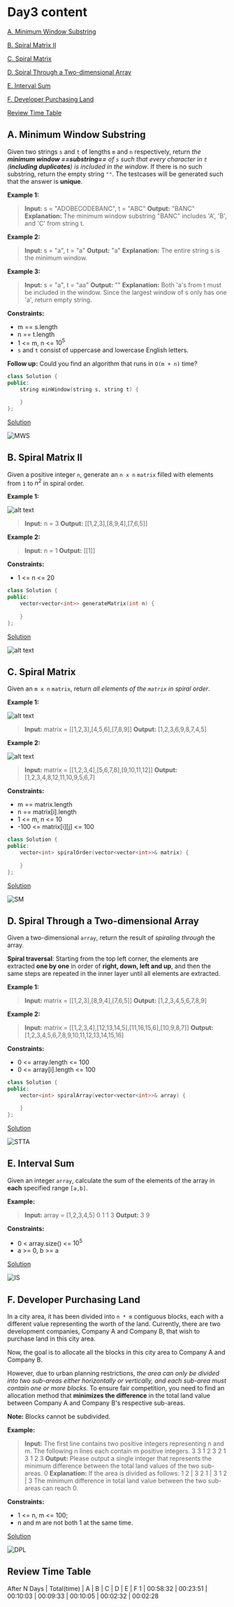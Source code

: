 # Day3 content

[A. Minimum Window Substring](#a-minimum-window-substring)

[B. Spiral Matrix II](#b-spiral-matrix-ii)

[C. Spiral Matrix](#c-spiral-matrix)

[D. Spiral Through a Two-dimensional Array](#d-spiral-through-a-two-dimensional-array)

[E. Interval Sum](#e-interval-sum)

[F. Developer Purchasing Land](#f-developer-purchasing-land)

[Review Time Table](#review-time-table)


## A. Minimum Window Substring

Given two strings `s` and `t` of lengths `m` and `n` respectively, return *the **minimum window ==substring==** of `s` such that every character in `t` (**including duplicates**) is included in the window*. If there is no such substring, return the empty string `""`.
The testcases will be generated such that the answer is **unique**.


**Example 1:**

> **Input:** s = "ADOBECODEBANC", t = "ABC"
**Output:** "BANC"
**Explanation:** The minimum window substring "BANC" includes 'A', 'B', and 'C' from string t.

**Example 2:**

> **Input:** s = "a", t = "a"
**Output:** "a"
**Explanation:** The entire string s is the minimum window.

**Example 3:**

> **Input:** s = "a", t = "aa"
**Output:** ""
**Explanation:** Both 'a's from t must be included in the window.
Since the largest window of s only has one 'a', return empty string.


**Constraints:**

- m == s.length
- n == t.length
- 1 <= m, n <= $10^5$
- `s` and `t` consist of uppercase and lowercase English letters.


**Follow up:** Could you find an algorithm that runs in `O(m + n)` time?


```c++
class Solution {
public:
    string minWindow(string s, string t) {

    }
};
```

[Solution](MWS.cpp)

![MWS](image-12.png)


## B. Spiral Matrix II

Given a positive integer `n`, generate an `n x n` `matrix` filled with elements from `1` to $n^2$ in spiral order.


**Example 1:**

![alt text](image-13.png)

> **Input:** n = 3
**Output:** [[1,2,3],[8,9,4],[7,6,5]]

**Example 2:**

> **Input:** n = 1
**Output:** [[1]]


**Constraints:**

- 1 <= n <= 20


```c++
class Solution {
public:
    vector<vector<int>> generateMatrix(int n) {
        
    }
};
```

[Solution](SMII.cpp)

![alt text](image-14.png)


## C. Spiral Matrix

Given an `m x n` `matrix`, return *all elements of the `matrix` in spiral order*.


**Example 1:**

![alt text](image-15.png)

> **Input:** matrix = [[1,2,3],[4,5,6],[7,8,9]]
**Output:** [1,2,3,6,9,8,7,4,5]

**Example 2:**

![alt text](image-16.png)

> **Input:** matrix = [[1,2,3,4],[5,6,7,8],[9,10,11,12]]
**Output:** [1,2,3,4,8,12,11,10,9,5,6,7]


**Constraints:**

- m == matrix.length
- n == matrix[i].length
- 1 <= m, n <= 10
- -100 <= matrix[i][j] <= 100


```c++
class Solution {
public:
    vector<int> spiralOrder(vector<vector<int>>& matrix) {
        
    }
};
```

[Solution](SM.cpp)

![SM](image-17.png)


## D. Spiral Through a Two-dimensional Array

Given a two-dimensional `array`, return the result of *spiraling through* the array.

**Spiral traversal**: Starting from the top left corner, the elements are extracted **one by one** in order of **right, down, left and up**, and then the same steps are repeated in the inner layer until all elements are extracted.

**Example 1:**

> **Input:** matrix = [[1,2,3],[8,9,4],[7,6,5]]
**Output:** [1,2,3,4,5,6,7,8,9]

**Example 2:**

> **Input:** matrix = [[1,2,3,4],[12,13,14,5],[11,16,15,6],[10,9,8,7]]
**Output:** [1,2,3,4,5,6,7,8,9,10,11,12,13,14,15,16]


**Constraints:**

- 0 <= array.length <= 100
- 0 <= array[i].length <= 100


```c++
class Solution {
public:
    vector<int> spiralArray(vector<vector<int>>& array) {

    }
};
```

[Solution](STTA.cpp)

![STTA](image-18.png)


## E. Interval Sum

Given an integer `array`, calculate the sum of the elements of the array in **each** specified range `[a,b]`.

**Example:**

> **Input:** array = [1,2,3,4,5]
			0 1
			1 3
**Output:** 3
				9


**Constraints:**

- 0 < array.size() <= $10^5$
- a >= 0, b >= a


[Solution](IS.cpp)

![IS](image-19.png)


## F. Developer Purchasing Land

In a city area, it has been divided into `n * m` contiguous blocks, each with a different value representing the worth of the land. Currently, there are two development companies, Company A and Company B, that wish to purchase land in this city area.

Now, the goal is to allocate all the blocks in this city area to Company A and Company B.

However, due to urban planning restrictions, *the area can only be divided into two sub-areas either horizontally or vertically, and each sub-area must contain one or more blocks.* To ensure fair competition, you need to find an allocation method that **minimizes the difference** in the total land value between Company A and Company B's respective sub-areas.

**Note:** Blocks cannot be subdivided.

**Example:**

> **Input:** The first line contains two positive integers representing n and m. The following n lines each contain m positive integers.
3 3
1 2 3
2 1 3
1 2 3
**Output:** Please output a single integer that represents the minimum difference between the total land values of the two sub-areas.
0
**Explanation:** If the area is divided as follows:
1 2 | 3
2 1 | 3
1 2 | 3
The minimum difference in total land value between the two sub-areas can reach 0.


**Constraints:**

- 1 <= n, m <= 100;
- n and m are not both 1 at the same time.

[Solution](DPL.cpp)

![DPL](image-20.png)


## Review Time Table

After N Days | Total(time) | A | B | C | D | E | F
1 | 00:58:32 | 00:23:51 | 00:10:03 | 00:09:33 | 00:10:05 | 00:02:32 | 00:02:28